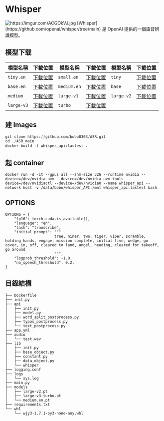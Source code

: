 # Whisper  
<img src="https://imgur.com/ACGOkVJ.jpg" alt="https://imgur.com/ACGOkVJ.jpg" title="https://imgur.com/ACGOkVJ.jpg">
[Whisper](https://github.com/openai/whisper/tree/main) 是 OpenAI 提供的一個語音辨識模型。  
  
## 模型下载  
  
| 模型名稱      | 下載位置                                                                                                                             | 模型名稱      | 下載位置                                                                                                                             | 模型名稱      | 下載位置                                                                                                                             |  
|---------------|--------------------------------------------------------------------------------------------------------------------------------------|---------------|--------------------------------------------------------------------------------------------------------------------------------------|---------------|--------------------------------------------------------------------------------------------------------------------------------------|  
| `tiny.en`     | [下載位置](https://openaipublic.azureedge.net/main/whisper/models/d3dd57d32accea0b295c96e26691aa14d8822fac7d9d27d5dc00b4ca2826dd03/tiny.en.pt)     | `small.en`    | [下載位置](https://openaipublic.azureedge.net/main/whisper/models/f953ad0fd29cacd07d5a9eda5624af0f6bcf2258be67c92b79389873d91e0872/small.en.pt)    | `tiny`        | [下載位置](https://openaipublic.azureedge.net/main/whisper/models/65147644a518d12f04e32d6f3b26facc3f8dd46e5390956a9424a650c0ce22b9/tiny.pt)        | `small`       | [下載位置](https://openaipublic.azureedge.net/main/whisper/models/9ecf779972d90ba49c06d968637d720dd632c55bbf19d441fb42bf17a411e794/small.pt)       |  
| `base.en`     | [下載位置](https://openaipublic.azureedge.net/main/whisper/models/25a8566e1d0c1e2231d1c762132cd20e0f96a85d16145c3a00adf5d1ac670ead/base.en.pt)     | `medium.en`   | [下載位置](https://openaipublic.azureedge.net/main/whisper/models/d7440d1dc186f76616474e0ff0b3b6b879abc9d1a4926b7adfa41db2d497ab4f/medium.en.pt)   | `base`        | [下載位置](https://openaipublic.azureedge.net/main/whisper/models/ed3a0b6b1c0edf879ad9b11b1af5a0e6ab5db9205f891f668f8b0e6c6326e34e/base.pt)        
| `medium`      | [下載位置](https://openaipublic.azureedge.net/main/whisper/models/345ae4da62f9b3d59415adc60127b97c714f32e89e936602e85993674d08dcb1/medium.pt)      | `large-v1`    | [下載位置](https://openaipublic.azureedge.net/main/whisper/models/e4b87e7e0bf463eb8e6956e646f1e277e901512310def2c24bf0e11bd3c28e9a/large-v1.pt)    | `large-v2`    | [下載位置](https://openaipublic.azureedge.net/main/whisper/models/81f7c96c852ee8fc832187b0132e569d6c3065a3252ed18e56effd0b6a73e524/large-v2.pt)    |  
| `large-v3`    | [下載位置](https://openaipublic.azureedge.net/main/whisper/models/e5b1a55b89c)     | `turbo`    | [下載位置](https://openaipublic.azureedge.net/main/whisper/models/aff26ae408abcba5fbf8813c21e62b0941638c5f6eebfb145be0c9839262a19a/large-v3-turbo.pt)
  
## 建 Images 
  
```python 3.8.10
git clone https://github.com/bobo0303/ASR.git
cd ./ASR_main
docker build -t whisper_api:lastest .
```

## 起 container 
  
```excample on teller VM  
docker run -d -it --gpus all --shm-size 32G --runtime nvidia --device=/dev/nvidia-uvm --device=/dev/nvidia-uvm-tools --device=/dev/nvidiactl --device=/dev/nvidia0 --name whisper_api --network host -v /data/bobo/whisper_API:/mnt whisper_api:lastest bash
```

## OPTIONS
```OPTIONS
OPTIONS = {
    "fp16": torch.cuda.is_available(),
    "language": "en",
    "task": "transcribe",
    "initial_prompt": """
                      tree, niner, two, tiger, viper, scramble, holding hands, engage, mission complete, initial five, wedge, go cover, in, off, cleared to land, angel, heading, cleared for takeoff, go around
                      """,
    "logprob_threshold": -1.0,
    "no_speech_threshold": 0.2,
}
```

## 目錄結構  

```
├── Dockerfile
├── init.py
├── api
│   ├── init.py
│   ├── model.py
│   ├── word_split_postprocess.py
│   ├── typos_postprocess.py
│   └── text_postprocess.py
├── app.yml
├── audio
│   └── test.wav
├── lib
│   ├── init.py
│   ├── base_object.py
│   ├── constant.py
│   ├── data_object.py
│   └── whisper
├── logging.conf
├── logs
│   └── sys.log
├── main.py
├── models
│   ├── large-v2.pt
│   ├── large-v3-turbo.pt
│   └── medium.en.pt
├── requirements.txt
└── whl
    └── wjy3-1.7.1-py3-none-any.whl
```
